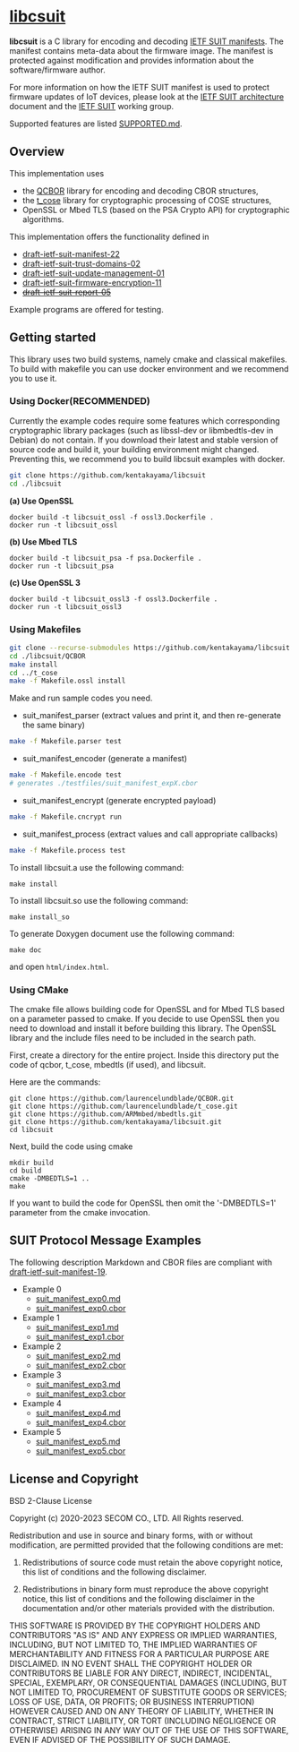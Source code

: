 # [libcsuit](https://github.com/kentakayama/libcsuit/)
**libcsuit** is a C library for encoding and decoding [IETF SUIT manifests](https://datatracker.ietf.org/doc/html/draft-ietf-suit-manifest).
The manifest contains meta-data about the firmware image. The manifest is protected against modification and provides information
about the software/firmware author.

For more information on how the IETF SUIT manifest is used to protect firmware updates of IoT devices, please look at the
 [IETF SUIT architecture](https://datatracker.ietf.org/doc/html/rfc9019) document and the
 [IETF SUIT](https://datatracker.ietf.org/wg/suit/about/) working group.

Supported features are listed [SUPPORTED.md](./SUPPORTED.md).

## Overview

This implementation uses
 - the [QCBOR](https://github.com/laurencelundblade/QCBOR) library for encoding and decoding CBOR structures,
 - the [t_cose](https://github.com/laurencelundblade/t_cose) library for cryptographic processing of COSE structures,
 - OpenSSL or Mbed TLS (based on the PSA Crypto API) for cryptographic algorithms.

This implementation offers the functionality defined in 
- [draft-ietf-suit-manifest-22](https://datatracker.ietf.org/doc/html/draft-ietf-suit-manifest-22)
- [draft-ietf-suit-trust-domains-02](https://datatracker.ietf.org/doc/html/draft-ietf-suit-trust-domains-02)
- [draft-ietf-suit-update-management-01](https://datatracker.ietf.org/doc/html/draft-ietf-suit-update-management-01)
- [draft-ietf-suit-firmware-encryption-11](https://datatracker.ietf.org/doc/html/draft-ietf-suit-firmware-encryption-11)
- ~~[draft-ietf-suit-report-05](https://datatracker.ietf.org/doc/html/draft-ietf-suit-report-05)~~

Example programs are offered for testing.

## Getting started

This library uses two build systems, namely cmake and classical makefiles.
To build with makefile you can use docker environment and we recommend you to use it.

### Using Docker(RECOMMENDED)

Currently the example codes require some features which corresponding cryptographic library packages (such as libssl-dev or libmbedtls-dev in Debian) do not contain.
If you download their latest and stable version of source code and build it, your building environment might changed.
Preventing this, we recommend you to build libcsuit examples with docker.

```bash
git clone https://github.com/kentakayama/libcsuit
cd ./libcsuit
```

**(a) Use OpenSSL**
```
docker build -t libcsuit_ossl -f ossl3.Dockerfile .
docker run -t libcsuit_ossl
```

**(b) Use Mbed TLS**
```
docker build -t libcsuit_psa -f psa.Dockerfile .
docker run -t libcsuit_psa
```

**(c) Use OpenSSL 3**
```
docker build -t libcsuit_ossl3 -f ossl3.Dockerfile .
docker run -t libcsuit_ossl3
```

### Using Makefiles

```bash
git clone --recurse-submodules https://github.com/kentakayama/libcsuit
cd ./libcsuit/QCBOR
make install
cd ../t_cose
make -f Makefile.ossl install
```

Make and run sample codes you need.

- suit_manifest_parser (extract values and print it, and then re-generate the same binary)
```bash
make -f Makefile.parser test
```

- suit_manifest_encoder (generate a manifest)
```bash
make -f Makefile.encode test
# generates ./testfiles/suit_manifest_expX.cbor
```

- suit_manifest_encrypt (generate encrypted payload)
```bash
make -f Makefile.cncrypt run
```

- suit_manifest_process (extract values and call appropriate callbacks)
```bash
make -f Makefile.process test
```



To install libcsuit.a use the following command:
```
make install
```

To install libcsuit.so use the following command:
```
make install_so
```

To generate Doxygen document use the following command:
```
make doc
```
and open `html/index.html`.

### Using CMake

The cmake file allows building code for OpenSSL and for Mbed TLS based on a parameter passed to cmake.
If you decide to use OpenSSL then you need to download and install it before building this library.
The OpenSSL library and the include files need to be included in the search path.

First, create a directory for the entire project. Inside this directory put the code of qcbor, t_cose,
mbedtls (if used), and libcsuit.

Here are the commands:

```
git clone https://github.com/laurencelundblade/QCBOR.git
git clone https://github.com/laurencelundblade/t_cose.git
git clone https://github.com/ARMmbed/mbedtls.git
git clone https://github.com/kentakayama/libcsuit.git
cd libcsuit
```

Next, build the code using cmake

```
mkdir build
cd build
cmake -DMBEDTLS=1 ..
make 
```

If you want to build the code for OpenSSL then omit the '-DMBEDTLS=1' parameter from the cmake invocation.


## SUIT Protocol Message Examples
The following description Markdown and CBOR files are compliant with [draft-ietf-suit-manifest-19](https://tools.ietf.org/html/draft-ietf-suit-manifest-19).
- Example 0
  - [suit_manifest_exp0.md](https://github.com/kentakayama/libcsuit/blob/master/testfiles/suit_manifest_exp0.md)
  - [suit_manifest_exp0.cbor](https://github.com/kentakayama/libcsuit/blob/master/testfiles/suit_manifest_exp0.cbor)
- Example 1
  - [suit_manifest_exp1.md](https://github.com/kentakayama/libcsuit/blob/master/testfiles/suit_manifest_exp1.md)
  - [suit_manifest_exp1.cbor](https://github.com/kentakayama/libcsuit/blob/master/testfiles/suit_manifest_exp1.cbor)
- Example 2
  - [suit_manifest_exp2.md](https://github.com/kentakayama/libcsuit/blob/master/testfiles/suit_manifest_exp2.md)
  - [suit_manifest_exp2.cbor](https://github.com/kentakayama/libcsuit/blob/master/testfiles/suit_manifest_exp2.cbor)
- Example 3
  - [suit_manifest_exp3.md](https://github.com/kentakayama/libcsuit/blob/master/testfiles/suit_manifest_exp3.md)
  - [suit_manifest_exp3.cbor](https://github.com/kentakayama/libcsuit/blob/master/testfiles/suit_manifest_exp3.cbor)
- Example 4
  - [suit_manifest_exp4.md](https://github.com/kentakayama/libcsuit/blob/master/testfiles/suit_manifest_exp4.md)
  - [suit_manifest_exp4.cbor](https://github.com/kentakayama/libcsuit/blob/master/testfiles/suit_manifest_exp4.cbor)
- Example 5
  - [suit_manifest_exp5.md](https://github.com/kentakayama/libcsuit/blob/master/testfiles/suit_manifest_exp5.md)
  - [suit_manifest_exp5.cbor](https://github.com/kentakayama/libcsuit/blob/master/testfiles/suit_manifest_exp5.cbor)

## License and Copyright
BSD 2-Clause License

Copyright (c) 2020-2023 SECOM CO., LTD. All Rights reserved.

Redistribution and use in source and binary forms, with or without
modification, are permitted provided that the following conditions are met:

1. Redistributions of source code must retain the above copyright notice, this
   list of conditions and the following disclaimer.

2. Redistributions in binary form must reproduce the above copyright notice,
   this list of conditions and the following disclaimer in the documentation
   and/or other materials provided with the distribution.

THIS SOFTWARE IS PROVIDED BY THE COPYRIGHT HOLDERS AND CONTRIBUTORS "AS IS"
AND ANY EXPRESS OR IMPLIED WARRANTIES, INCLUDING, BUT NOT LIMITED TO, THE
IMPLIED WARRANTIES OF MERCHANTABILITY AND FITNESS FOR A PARTICULAR PURPOSE ARE
DISCLAIMED. IN NO EVENT SHALL THE COPYRIGHT HOLDER OR CONTRIBUTORS BE LIABLE
FOR ANY DIRECT, INDIRECT, INCIDENTAL, SPECIAL, EXEMPLARY, OR CONSEQUENTIAL
DAMAGES (INCLUDING, BUT NOT LIMITED TO, PROCUREMENT OF SUBSTITUTE GOODS OR
SERVICES; LOSS OF USE, DATA, OR PROFITS; OR BUSINESS INTERRUPTION) HOWEVER
CAUSED AND ON ANY THEORY OF LIABILITY, WHETHER IN CONTRACT, STRICT LIABILITY,
OR TORT (INCLUDING NEGLIGENCE OR OTHERWISE) ARISING IN ANY WAY OUT OF THE USE
OF THIS SOFTWARE, EVEN IF ADVISED OF THE POSSIBILITY OF SUCH DAMAGE.
